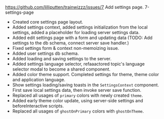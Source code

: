 https://github.com/lilliputten/trainwizzz/issues/7
Add settings page.
7-settings-page

- Created core settings page layout.
- Added settings context, added settings initialization from the local settings, added a placeholder for loading server settings data.
- Added edit settings page with a form and updating data (TODO: Add settings to the db schema, connect server save handler.)
- Fixed settings form & context non-memoizing issue.
- Added user settings db schema.
- Added loading and saving settings to the server.
- Added settings language selector, refaaactored topic's language selector modal to become a shared component.
- Added color theme support. Completed settings for theme, theme color and application language.
- Show settings loading/saving toasts in the `SettingsContext` component. First save local settings data, then invoke server save function.
- Replaced all usages of `primary` colors with newly created `theme`.
- Added early theme color update, using server-side settings and beforeInteractive scripts.
- Replaced all usages of `ghostOnPrimary` colors with `ghostOnTheme`.
